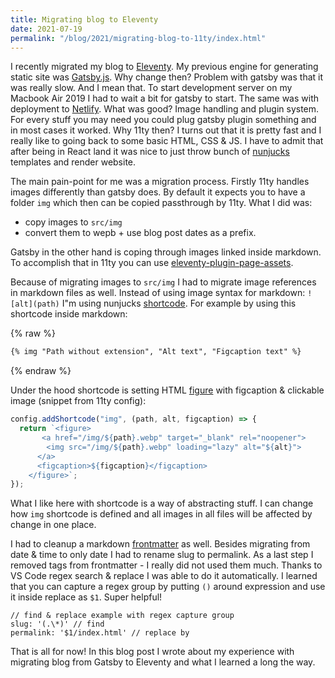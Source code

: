 ```yaml
---
title: Migrating blog to Eleventy
date: 2021-07-19
permalink: "/blog/2021/migrating-blog-to-11ty/index.html"
---
```


I recently migrated my blog to [Eleventy](https://www.11ty.dev/). My previous engine for generating static site was
[Gatsby.js](https://www.gatsbyjs.com/). Why change then? Problem with gatsby was that it was really slow. And I mean that.
To start development server on my Macbook Air 2019 I had to wait a bit for gatsby to start. The same
was with deployment to [Netlify](https://www.netlify.com/). What was good? Image handling and plugin system. For every stuff
you may need you could plug gatsby plugin something and in most cases it worked. Why 11ty then?
I turns out that it is pretty fast and I really like to going back to some basic HTML, CSS & JS. I have
to admit that after being in React land it was nice to just throw bunch of [nunjucks](https://mozilla.github.io/nunjucks/)
templates and render website.

The main pain-point for me was a migration process. Firstly 11ty handles images differently than gatsby
does. By default it expects you to have a folder `img` which then can be copied passthrough by 11ty.
What I did was:

- copy images to `src/img`
- convert them to wepb + use blog post dates as a prefix.

Gatsby in the other hand is coping through images linked inside markdown. To accomplish that in 11ty
you can use [eleventy-plugin-page-assets](https://www.npmjs.com/package/eleventy-plugin-page-assets).

Because of migrating images to `src/img` I had to migrate image references in markdown files as well.
Instead of using image syntax for markdown: `![alt](path)` I"m using nunjucks [shortcode](https://www.11ty.dev/docs/shortcodes/).
For example by using this shortcode inside markdown:

{% raw %}

```md
{% img "Path without extension", "Alt text", "Figcaption text" %}
```

{% endraw %}

Under the hood shortcode is setting HTML [figure](https://developer.mozilla.org/en-US/docs/Web/HTML/Element/figure) with figcaption & clickable image (snippet from 11ty config):

```js
config.addShortcode("img", (path, alt, figcaption) => {
  return `<figure>
       <a href="/img/${path}.webp" target="_blank" rel="noopener">
        <img src="/img/${path}.webp" loading="lazy" alt="${alt}">
      </a>
      <figcaption>${figcaption}</figcaption>
    </figure>`;
});
```

What I like here with shortcode is a way of abstracting stuff. I can change how `img` shortcode is
defined and all images in all files will be affected by change in one place.

I had to cleanup a markdown [frontmatter](https://www.11ty.dev/docs/data-frontmatter/) as well. Besides migrating from date & time to only date
I had to rename slug to permalink. As a last step I removed tags from frontmatter - I really did not
used them much. Thanks to VS Code regex search & replace I was able to do it automatically. I learned that you
can capture a regex group by putting `()` around expression and use it inside replace as `$1`.
Super helpful!

```text
// find & replace example with regex capture group
slug: '(.\*)' // find
permalink: '$1/index.html' // replace by
```

That is all for now! In this blog post I wrote about my experience with migrating blog from Gatsby
to Eleventy and what I learned a long the way.

